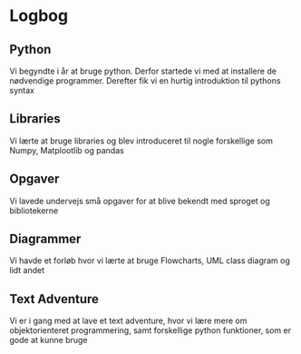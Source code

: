 # Logbog
## Python
Vi begyndte i år at bruge python. Derfor startede vi med at installere de nødvendige programmer. Derefter fik vi en hurtig introduktion til pythons syntax
## Libraries
Vi lærte at bruge libraries og blev introduceret til nogle forskellige som Numpy, Matplootlib og pandas
## Opgaver
Vi lavede undervejs små opgaver for at blive bekendt med sproget og bibliotekerne
## Diagrammer
Vi havde et forløb hvor vi lærte at bruge Flowcharts, UML class diagram og lidt andet
## Text Adventure
Vi er i gang med at lave et text adventure, hvor vi lære mere om objektorienteret programmering, samt forskellige python funktioner, som er gode at kunne bruge
